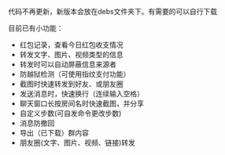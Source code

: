 代码不再更新，新版本会放在debs文件夹下。有需要的可以自行下载

目前已有小功能：
- 红包记录，查看今日红包收支情况
- 转发文字、图片、视频类型的信息
- 转发时可以自动屏蔽信息来源者
- 防越狱检测（可使用指纹支付功能）
- 截图时快速转发到好友、或朋友圈
- 发送消息时，快速换行（连续输入空格）
- 聊天窗口长按房间名时快速截图，并分享
- 自定义步数(可自发命令更改步数)
- 消息防撤回
- 导出（已下载）群内容
- 朋友圈(文字、图片、视频、链接)转发
